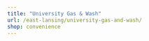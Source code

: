 ```yaml
---
title: "University Gas & Wash"
url: /east-lansing/university-gas-and-wash/
shop: convenience
---
```

